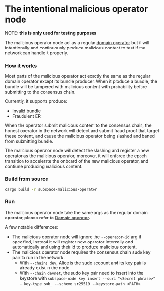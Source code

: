 # The intentional malicious operator node

NOTE: ****this is only used for testing purposes****

The malicious operator node act as a regular [domain operator](../../domains/README.md) but it will intentionally and continuously produce malicious content to test if the network can handle it properly.

### How it works

Most parts of the malicious operator act exactly the same as the regular domain operator except its bundle producer. When it produce a bundle, the bundle will be tampered with malicious content with probability before submitting to the consensus chain.

Currently, it supports produce:
- Invalid bundle
- Fraudulent ER

When the operator submit malicious content to the consensus chain, the honest operator in the network will detect and submit fraud proof that target these content, and cause the malicious operator being slashed and baned from submitting bundle.

The malicious operator node will detect the slashing and register a new operator as the malicious operator, moreover, it will enforce the epoch transition to accelerate the onboard of the new malicious operator, and contiune producing malicious content.

### Build from source

```bash
cargo build -r subspace-malicious-operator
```

### Run

The malicious operator node take the same args as the regular domain operator, please refer to [Domain operator](../../domains/README.md).

A few notable differences:
- The malicious operator node will ignore the `--operator-id` arg if specified, instead it will register new operator internally and automatically and using their id to produce malicious content.
- The malicious operator node requires the consensus chain sudo key pair to run in the network.
    - With `--chains dev`, Alice is the sudo account and its key pair is already exist in the node.
    - With `--chain devnet`, the sudo key pair need to insert into the keystore with `subspace-node key insert --suri "<Secret phrase>" --key-type sub_ --scheme sr25519 --keystore-path <PATH>`.
